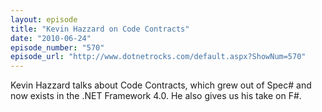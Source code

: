 ```yaml
---
layout: episode
title: "Kevin Hazzard on Code Contracts"
date: "2010-06-24"
episode_number: "570"
episode_url: "http://www.dotnetrocks.com/default.aspx?ShowNum=570"
---
```


Kevin Hazzard talks about Code Contracts, which grew out of Spec# and now exists in the .NET Framework 4.0. He also gives us his take on F#.
